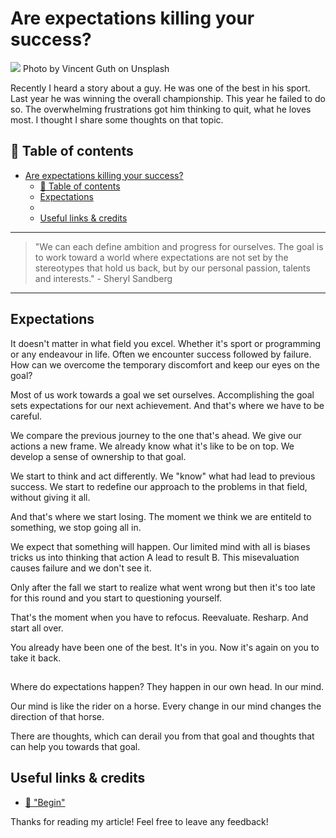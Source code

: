 # Are expectations killing your success?
[<img src="https://images.unsplash.com/photo-1500417148159-68083bd7333a?dpr=2&auto=format&fit=crop&w=1080&h=721&q=80&cs=tinysrgb&crop=">](
https://unsplash.com/photos/ISI5DlnYvuY)
Photo by Vincent Guth on Unsplash

Recently I heard a story about a guy. He was one of the best in his sport. Last year he was winning the overall championship. This year he failed to do so. The overwhelming frustrations got him thinking to quit, what he loves most. 
I thought I share some thoughts on that topic.


## 📄 Table of contents

<!-- TOC -->

- [Are expectations killing your success?](#are-expectations-killing-your-success)
  - [📄 Table of contents](#📄-table-of-contents)
  - [Expectations](#expectations)
  - [](#)
  - [Useful links & credits](#useful-links--credits)

<!-- /TOC -->

---
>"We can each define ambition and progress for ourselves. The goal is to work toward a world where expectations are not set by the stereotypes that hold us back, but by our personal passion, talents and interests." - Sheryl Sandberg
---

## Expectations

It doesn't matter in what field you excel. Whether it's sport or programming or any endeavour in life. Often we encounter success followed by failure. How can we overcome the temporary discomfort and keep our eyes on the goal?

Most of us work towards a goal we set ourselves. Accomplishing the goal sets expectations for our next achievement. And that's where we have to be careful. 

We compare the previous journey to the one that's ahead. 
We give our actions a new frame. We already know what it's like to be on top. We develop a sense of ownership to that goal.

We start to think and act differently. We "know" what had lead to previous success. We start to redefine our approach to the problems in that field, without giving it all. 

And that's where we start losing. The moment we think we are entiteld to something, we stop going all in. 

We expect that something will happen. Our limited mind with all is biases tricks us into thinking that action A lead to result B. This misevaluation causes failure and we don't see it. 

Only after the fall we start to realize what went wrong but then it's too late for this round and you start to questioning yourself. 

That's the moment when you have to refocus. Reevaluate. Resharp. And start all over. 

You already have been one of the best. 
It's in you. Now it's again on you to take it back. 


## 


Where do expectations happen? They happen in our own head. In our mind. 

Our mind is like the rider on a horse. Every change in our mind changes the direction of that horse.

There are thoughts, which can derail you from that goal and thoughts that can help you towards that goal. 







## Useful links & credits
- [📄 "Begin"](afgafgadgads)



Thanks for reading my article! Feel free to leave any feedback! 


<!-- Written by Daniel Deutsch (deudan1010@gmail.com) -->
